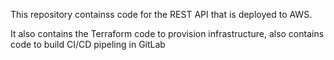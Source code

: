  This repository containss code for the REST API that is deployed to AWS.

It also contains the Terraform code to provision infrastructure, also contains code to build CI/CD pipeling in GitLab
